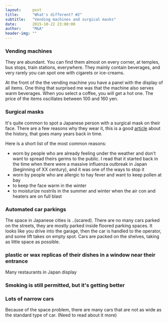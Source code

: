 ```yaml
---
layout:     post
title:      "What's different? #2"
subtitle:   "Vending machines and surgical masks"
date:       2015-10-22 23:00:00
author:     "M&A"
header-img: ""
---
```


### Vending machines

They are abundant. You can find them almost on every corner, at temples, bus stops, train stations, everywhere. They mainly contain beverages, and very rarely you can spot one with cigarets or ice-creams.

At the front of the the vending machine you have a panel with the display of all items. One thing that surprised me was that the machine also serves warm beverages. When you select a coffee, you will get a hot one. The price of the items oscillates between 100 and 160 yen.


### Surgical masks

It's quite common to spot a Japanese person with a surgical mask on their face. There are a few reasons why they wear it, this is a good [article](http://qz.com/299003/a-quick-history-of-why-asians-wear-surgical-masks-in-public/) about the history, that goes many years back in time.

Here is a short list of the most common reasons:

- worn by people who are already feeling under the weather and don't want to spread theirs germs to the public. I read that it started back in the time when there were a massive influenza outbreak in Japan (beginning of XX century), and it was one of the ways to stop it
- worn by people who are allergic to hay fever and want to keep pollen at bay
- to keep the face warm in the winter
- to moisturize nostrils in the summer and winter when the air con and heaters are on full blast

### Automated car parkings

The space in Japanese cities is ..(scared). There are no many cars parked on the streets, they are mostly parked inside floored parking spaces.
It looks like you drive into the garage, then the car is handled to the operator, and some lift takes on empty spot.
Cars are packed on the shelves, taking as little space as possible.

### plastic or wax replicas of their dishes in a window near their entrance

Many restaurants in Japan display

### Smoking is still permitted, but it's getting better

### Lots of narrow cars

Because of the space problem, there are many cars that are not as wide as the standard type of car. (Need to read about it more)
